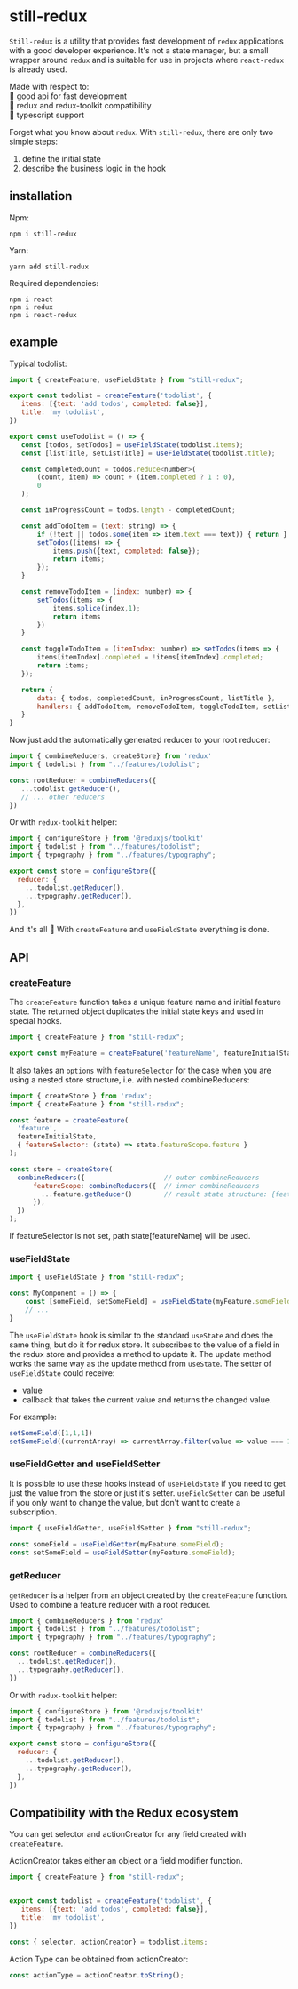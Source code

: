 # still-redux

`Still-redux` is a utility that provides fast development of `redux` applications with a good developer experience. It's not a state manager, but a small wrapper around `redux` and is suitable for use in projects where `react-redux` is already used.

Made with respect to:  
:star_struck: good api for fast development  
:raised_hands: redux and redux-toolkit compatibility  
:rocket: typescript support  

Forget what you know about `redux`. With `still-redux`, there are only two simple steps:
1) define the initial state
2) describe the business logic in the hook

## installation

Npm:
```
npm i still-redux
```

Yarn:
```
yarn add still-redux
```

Required dependencies:
```
npm i react
npm i redux
npm i react-redux
```

## example

Typical todolist:

```javascript
import { createFeature, useFieldState } from "still-redux";

export const todolist = createFeature('todolist', {
   items: [{text: 'add todos', completed: false}],
   title: 'my todolist',
})

export const useTodolist = () => {
   const [todos, setTodos] = useFieldState(todolist.items);
   const [listTitle, setListTitle] = useFieldState(todolist.title);

   const completedCount = todos.reduce<number>(
       (count, item) => count + (item.completed ? 1 : 0),
       0
   );

   const inProgressCount = todos.length - completedCount;

   const addTodoItem = (text: string) => {
       if (!text || todos.some(item => item.text === text)) { return }
       setTodos((items) => {
           items.push({text, completed: false});
           return items;
       });
   }

   const removeTodoItem = (index: number) => {
       setTodos(items => {
           items.splice(index,1);
           return items
       })
   }

   const toggleTodoItem = (itemIndex: number) => setTodos(items => {
       items[itemIndex].completed = !items[itemIndex].completed;
       return items;
   });

   return {
       data: { todos, completedCount, inProgressCount, listTitle },
       handlers: { addTodoItem, removeTodoItem, toggleTodoItem, setListTitle },
   }
}
```

Now just add the automatically generated reducer to your root reducer:

```javascript
import { combineReducers, createStore} from 'redux'
import { todolist } from "../features/todolist";

const rootReducer = combineReducers({
   ...todolist.getReducer(),
   // ... other reducers
})
```

Or with `redux-toolkit` helper:

```javascript
import { configureStore } from '@reduxjs/toolkit'
import { todolist } from "../features/todolist";
import { typography } from "../features/typography";

export const store = configureStore({
  reducer: {
    ...todolist.getReducer(),
    ...typography.getReducer(),
  },
})
```

And it's all :muscle: With `createFeature` and `useFieldState` everything is done.

## API

### createFeature

The `createFeature` function takes a unique feature name and initial feature state. The returned object duplicates the initial state keys and used in special hooks.

```javascript
import { createFeature } from "still-redux";

export const myFeature = createFeature('featureName', featureInitialState);
```

It also takes an `options` with `featureSelector` for the case when you are using a nested store structure, i.e. with nested combineReducers:

```javascript
import { createStore } from 'redux';
import { createFeature } from "still-redux";

const feature = createFeature(
  'feature', 
  featureInitialState,
  { featureSelector: (state) => state.featureScope.feature }
);

const store = createStore(
  combineReducers({                    // outer combineReducers
      featureScope: combineReducers({  // inner combineReducers
        ...feature.getReducer()        // result state structure: {featureScope: {feature: {...}}}
      }),
  })
);
```

If featureSelector is not set, path state[featureName] will be used.

### useFieldState

```javascript
import { useFieldState } from "still-redux";

const MyComponent = () => {
    const [someField, setSomeField] = useFieldState(myFeature.someField);
    // ...
}
```

The `useFieldState` hook is similar to the standard `useState` and does the same thing, but do it for redux store. It subscribes to the value of a field in the redux store and provides a method to update it. The update method works the same way as the update method from `useState`. The setter of `useFieldState` could receive:

* value
* callback that takes the current value and returns the changed value.

For example:

```javascript
setSomeField([1,1,1])
setSomeField((currentArray) => currentArray.filter(value => value === 1)) // mutation is ok
```

### useFieldGetter and useFieldSetter

It is possible to use these hooks instead of `useFieldState` if you need to get just the value from the store or just it's setter. `useFieldSetter` can be useful if you only want to change the value, but don't want to create a subscription.

```javascript
import { useFieldGetter, useFieldSetter } from "still-redux";
  
const someField = useFieldGetter(myFeature.someField);
const setSomeField = useFieldSetter(myFeature.someField);
```

### getReducer

`getReducer` is a helper from an object created by the `createFeature` function. Used to combine a feature reducer with a root reducer.

```javascript
import { combineReducers } from 'redux'
import { todolist } from "../features/todolist";
import { typography } from "../features/typography";

const rootReducer = combineReducers({
  ...todolist.getReducer(),
  ...typography.getReducer(),
})
```

Or with `redux-toolkit` helper:

```javascript
import { configureStore } from '@reduxjs/toolkit'
import { todolist } from "../features/todolist";
import { typography } from "../features/typography";

export const store = configureStore({
  reducer: {
    ...todolist.getReducer(),
    ...typography.getReducer(),
  },
})
```

## Compatibility with the Redux ecosystem

You can get selector and actionCreator for any field created with `createFeature`.

ActionCreator takes either an object or a field modifier function.

```javascript
import { createFeature } from "still-redux";


export const todolist = createFeature('todolist', {
   items: [{text: 'add todos', completed: false}],
   title: 'my todolist',
})

const { selector, actionCreator} = todolist.items;
```

Action Type can be obtained from actionCreator:

```javascript
const actionType = actionCreator.toString();
```
